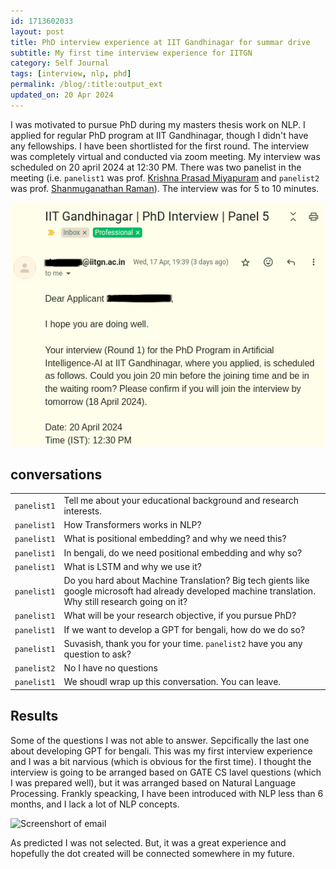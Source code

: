 ```yaml
---
id: 1713602033
layout: post
title: PhD interview experience at IIT Gandhinagar for summar drive
subtitle: My first time interview experience for IITGN
category: Self Journal
tags: [interview, nlp, phd]
permalink: /blog/:title:output_ext
updated_on: 20 Apr 2024
---
```


I was motivated to pursue PhD during my masters thesis work on NLP. I applied for regular PhD program at IIT Gandhinagar, though I didn't have any fellowships. I have been shortlisted for the first round. The interview was completely virtual and conducted via zoom meeting. My interview was scheduled on 20 april 2024 at 12:30 PM. There was two panelist in the meeting (i.e. `panelist1` was prof. [Krishna Prasad Miyapuram](https://cogs.iitgn.ac.in/team/krishna-prasad-miyapuram/) and `panelist2` was prof. [Shanmuganathan Raman](https://people.iitgn.ac.in/~shanmuga/)). The interview was for 5 to 10 minutes.

![Screenshort of email](/assets/post/1713602033/email_screenshort.png)


## conversations

|||
|-|-|
|`panelist1`|Tell me about your educational background and research interests.|
|`panelist1`|How Transformers works in NLP?|
|`panelist1`|What is positional embedding? and why we need this?|
|`panelist1`|In bengali, do we need positional embedding and why so?|
|`panelist1`|What is LSTM and why we use it?|
|`panelist1`|Do you hard about Machine Translation? Big tech gients like google microsoft had already developed machine translation. Why still research going on it?|
|`panelist1`|What will be your research objective, if you pursue PhD?|
|`panelist1`|If we want to develop a GPT for bengali, how do we do so?|
|`panelist1`|Suvasish, thank you for your time. `panelist2` have you any question to ask?|
|`panelist2`|No I have no questions|
|`panelist1`|We shoudl wrap up this conversation. You can leave.|

## Results

Some of the questions I was not able to answer. Sepcifically the last one about developing GPT for bengali. This was my first interview experience and I was a bit narvious (which is obvious for the first time). I thought the interview is going to be arranged based on GATE CS lavel questions (which I was prepared well), but it was arranged based on Natural Language Processing. Frankly speacking, I have been introduced with NLP less than 6 months, and I lack a lot of NLP concepts.

![Screenshort of email](/assets/post/1713602033/result_screenshort.png)

As predicted I was not selected. But, it was a great experience and hopefully the dot created will be connected somewhere in my future.
